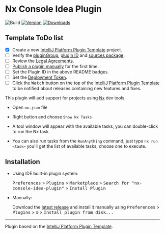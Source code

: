 # Nx Console Idea Plugin

![Build](https://github.com/iguissouma/nx-console-idea-plugin/workflows/Build/badge.svg)
[![Version](https://img.shields.io/jetbrains/plugin/v/com.github.iguissouma.nxconsole.svg)](https://plugins.jetbrains.com/plugin/15101-nx-console-idea)
[![Downloads](https://img.shields.io/jetbrains/plugin/d/com.github.iguissouma.nxconsole.svg)](https://plugins.jetbrains.com/plugin/15101-nx-console-idea)

## Template ToDo list
- [x] Create a new [IntelliJ Platform Plugin Template][template] project.
- [ ] Verify the [pluginGroup](/gradle.properties), [plugin ID](/src/main/resources/META-INF/plugin.xml) and [sources package](/src/main/kotlin).
- [ ] Review the [Legal Agreements](https://plugins.jetbrains.com/docs/marketplace/legal-agreements.html).
- [ ] [Publish a plugin manually](https://www.jetbrains.org/intellij/sdk/docs/basics/getting_started/publishing_plugin.html) for the first time.
- [ ] Set the Plugin ID in the above README badges.
- [ ] Set the [Deployment Token](https://plugins.jetbrains.com/docs/marketplace/plugin-upload.html).
- [ ] Click the <kbd>Watch</kbd> button on the top of the [IntelliJ Platform Plugin Template][template] to be notified about releases containing new features and fixes.

<!-- Plugin description -->
This plugin will add support for projects using [Nx](http://nx.dev/) dev tools. 
- Open `nx.json` file
- Right button and choose `Show Nx Tasks`
- A tool window will appear with the available tasks, you can double-click to run the Nx task.

- You can also run tasks from the `RunAnything` command, just type `nx run <task>` you'll get the list of available tasks, choose one to execute.

<!-- Plugin description end -->

## Installation

- Using IDE built-in plugin system:
  
  <kbd>Preferences</kbd> > <kbd>Plugins</kbd> > <kbd>Marketplace</kbd> > <kbd>Search for "nx-console-idea-plugin"</kbd> >
  <kbd>Install Plugin</kbd>
  
- Manually:

  Download the [latest release](https://github.com/iguissouma/nx-console-idea-plugin/releases/latest) and install it manually using
  <kbd>Preferences</kbd> > <kbd>Plugins</kbd> > <kbd>⚙️</kbd> > <kbd>Install plugin from disk...</kbd>


---
Plugin based on the [IntelliJ Platform Plugin Template][template].

[template]: https://github.com/JetBrains/intellij-platform-plugin-template
